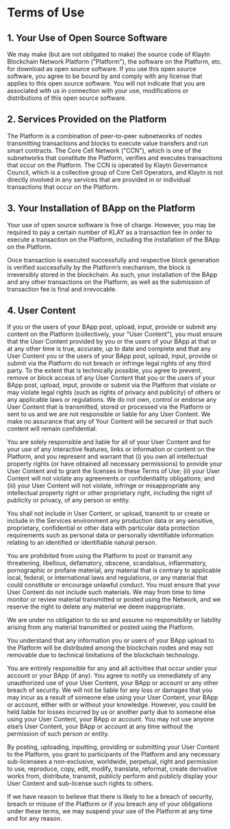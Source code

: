 # Terms of Use

## 1. Your Use of Open Source Software <a id="1-your-use-of-open-source-software"></a>

We may make \(but are not obligated to make\) the source code of Klaytn Blockchain Network Platform \("Platform"\), the software on the Platform, etc. for download as open source software. If you use this open source software, you agree to be bound by and comply with any license that applies to this open source software. You will not indicate that you are associated with us in connection with your use, modifications or distributions of this open source software.

## 2. Services Provided on the Platform <a id="2-services-provided-on-the-platform"></a>

The Platform is a combination of peer-to-peer subnetworks of nodes transmitting transactions and blocks to execute value transfers and run smart contracts. The Core Cell Network \("CCN"\), which is one of the subnetworks that constitute the Platform, verifies and executes transactions that occur on the Platform. The CCN is operated by Klaytn Governance Council, which is a collective group of Core Cell Operators, and Klaytn is not directly involved in any services that are provided in or individual transactions that occur on the Platform.

## 3. Your Installation of BApp on the Platform <a id="3-your-installation-of-bapp-on-the-platform"></a>

Your use of open source software is free of charge. However, you may be required to pay a certain number of KLAY as a transaction fee in order to execute a transaction on the Platform, including the installation of the BApp on the Platform.

Once transaction is executed successfully and respective block generation is verified successfully by the Platform’s mechanism, the block is irreversibly stored in the blockchain. As such, your installation of the BApp and any other transactions on the Platform, as well as the submission of transaction fee is final and irrevocable.

## 4. User Content <a id="4-user-content"></a>

If you or the users of your BApp post, upload, input, provide or submit any content on the Platform \(collectively, your "User Content"\), you must ensure that the User Content provided by you or the users of your BApp at that or at any other time is true, accurate, up to date and complete and that any User Content you or the users of your BApp post, upload, input, provide or submit via the Platform do not breach or infringe legal rights of any third party. To the extent that is technically possible, you agree to prevent, remove or block access of any User Content that you or the users of your BApp post, upload, input, provide or submit via the Platform that violate or may violate legal rights \(such as rights of privacy and publicity\) of others or any applicable laws or regulations. We do not own, control or endorse any User Content that is transmitted, stored or processed via the Platform or sent to us and we are not responsible or liable for any User Content. We make no assurance that any of Your Content will be secured or that such content will remain confidential.

You are solely responsible and liable for all of your User Content and for your use of any interactive features, links or information or content on the Platform, and you represent and warrant that \(i\) you own all intellectual property rights \(or have obtained all necessary permissions\) to provide your User Content and to grant the licenses in these Terms of Use; \(ii\) your User Content will not violate any agreements or confidentiality obligations; and \(iii\) your User Content will not violate, infringe or misappropriate any intellectual property right or other proprietary right, including the right of publicity or privacy, of any person or entity.

You shall not include in User Content, or upload, transmit to or create or include in the Services environment any production data or any sensitive, proprietary, confidential or other data with particular data protection requirements such as personal data or personally identifiable information relating to an identified or identifiable natural person.

You are prohibited from using the Platform to post or transmit any threatening, libellous, defamatory, obscene, scandalous, inflammatory, pornographic or profane material, any material that is contrary to applicable local, federal, or international laws and regulations, or any material that could constitute or encourage unlawful conduct. You must ensure that your User Content do not include such materials. We may from time to time monitor or review material transmitted or posted using the Network, and we reserve the right to delete any material we deem inappropriate.

We are under no obligation to do so and assume no responsibility or liability arising from any material transmitted or posted using the Platform.

You understand that any information you or users of your BApp upload to the Platform will be distributed among the blockchain nodes and may not removable due to technical limitations of the blockchain technology.

You are entirely responsible for any and all activities that occur under your account or your BApp \(if any\). You agree to notify us immediately of any unauthorized use of your User Content, your BApp or account or any other breach of security. We will not be liable for any loss or damages that you may incur as a result of someone else using your User Content, your BApp or account, either with or without your knowledge. However, you could be held liable for losses incurred by us or another party due to someone else using your User Content, your BApp or account. You may not use anyone else’s User Content, your BApp or account at any time without the permission of such person or entity.

By posting, uploading, inputting, providing or submitting your User Content to the Platform, you grant to participants of the Platform and any necessary sub-licensees a non-exclusive, worldwide, perpetual, right and permission to use, reproduce, copy, edit, modify, translate, reformat, create derivative works from, distribute, transmit, publicly perform and publicly display your User Content and sub-license such rights to others.

If we have reason to believe that there is likely to be a breach of security, breach or misuse of the Platform or if you breach any of your obligations under these terms, we may suspend your use of the Platform at any time and for any reason.

